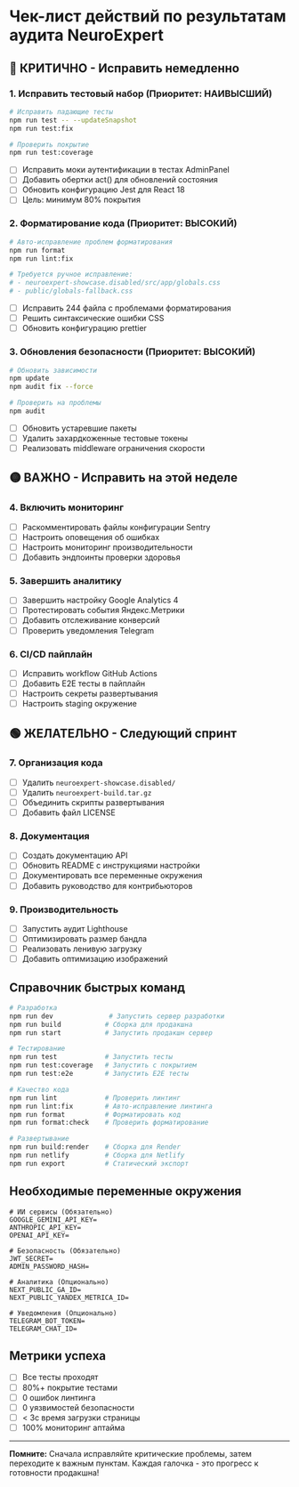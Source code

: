 # Чек-лист действий по результатам аудита NeuroExpert

## 🔴 КРИТИЧНО - Исправить немедленно

### 1. Исправить тестовый набор (Приоритет: НАИВЫСШИЙ)
```bash
# Исправить падающие тесты
npm run test -- --updateSnapshot
npm run test:fix

# Проверить покрытие
npm run test:coverage
```
- [ ] Исправить моки аутентификации в тестах AdminPanel
- [ ] Добавить обертки act() для обновлений состояния
- [ ] Обновить конфигурацию Jest для React 18
- [ ] Цель: минимум 80% покрытия

### 2. Форматирование кода (Приоритет: ВЫСОКИЙ)
```bash
# Авто-исправление проблем форматирования
npm run format
npm run lint:fix

# Требуется ручное исправление:
# - neuroexpert-showcase.disabled/src/app/globals.css
# - public/globals-fallback.css
```
- [ ] Исправить 244 файла с проблемами форматирования
- [ ] Решить синтаксические ошибки CSS
- [ ] Обновить конфигурацию prettier

### 3. Обновления безопасности (Приоритет: ВЫСОКИЙ)
```bash
# Обновить зависимости
npm update
npm audit fix --force

# Проверить на проблемы
npm audit
```
- [ ] Обновить устаревшие пакеты
- [ ] Удалить захардкоженные тестовые токены
- [ ] Реализовать middleware ограничения скорости

## 🟡 ВАЖНО - Исправить на этой неделе

### 4. Включить мониторинг
- [ ] Раскомментировать файлы конфигурации Sentry
- [ ] Настроить оповещения об ошибках
- [ ] Настроить мониторинг производительности
- [ ] Добавить эндпоинты проверки здоровья

### 5. Завершить аналитику
- [ ] Завершить настройку Google Analytics 4
- [ ] Протестировать события Яндекс.Метрики
- [ ] Добавить отслеживание конверсий
- [ ] Проверить уведомления Telegram

### 6. CI/CD пайплайн
- [ ] Исправить workflow GitHub Actions
- [ ] Добавить E2E тесты в пайплайн
- [ ] Настроить секреты развертывания
- [ ] Настроить staging окружение

## 🟢 ЖЕЛАТЕЛЬНО - Следующий спринт

### 7. Организация кода
- [ ] Удалить `neuroexpert-showcase.disabled/`
- [ ] Удалить `neuroexpert-build.tar.gz`
- [ ] Объединить скрипты развертывания
- [ ] Добавить файл LICENSE

### 8. Документация
- [ ] Создать документацию API
- [ ] Обновить README с инструкциями настройки
- [ ] Документировать все переменные окружения
- [ ] Добавить руководство для контрибьюторов

### 9. Производительность
- [ ] Запустить аудит Lighthouse
- [ ] Оптимизировать размер бандла
- [ ] Реализовать ленивую загрузку
- [ ] Добавить оптимизацию изображений

## Справочник быстрых команд

```bash
# Разработка
npm run dev              # Запустить сервер разработки
npm run build           # Сборка для продакшна
npm run start           # Запустить продакшн сервер

# Тестирование
npm run test            # Запустить тесты
npm run test:coverage   # Запустить с покрытием
npm run test:e2e        # Запустить E2E тесты

# Качество кода
npm run lint            # Проверить линтинг
npm run lint:fix        # Авто-исправление линтинга
npm run format          # Форматировать код
npm run format:check    # Проверить форматирование

# Развертывание
npm run build:render    # Сборка для Render
npm run netlify         # Сборка для Netlify
npm run export          # Статический экспорт
```

## Необходимые переменные окружения

```env
# ИИ сервисы (Обязательно)
GOOGLE_GEMINI_API_KEY=
ANTHROPIC_API_KEY=
OPENAI_API_KEY=

# Безопасность (Обязательно)
JWT_SECRET=
ADMIN_PASSWORD_HASH=

# Аналитика (Опционально)
NEXT_PUBLIC_GA_ID=
NEXT_PUBLIC_YANDEX_METRICA_ID=

# Уведомления (Опционально)
TELEGRAM_BOT_TOKEN=
TELEGRAM_CHAT_ID=
```

## Метрики успеха

- [ ] Все тесты проходят
- [ ] 80%+ покрытие тестами
- [ ] 0 ошибок линтинга
- [ ] 0 уязвимостей безопасности
- [ ] < 3с время загрузки страницы
- [ ] 100% мониторинг аптайма

---

**Помните:** Сначала исправляйте критические проблемы, затем переходите к важным пунктам. Каждая галочка - это прогресс к готовности продакшна!